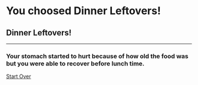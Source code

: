# You choosed Dinner Leftovers!
## Dinner Leftovers!
---
### Your stomach started to hurt because of how old the food was but you were able to recover before lunch time.

[Start Over](../cooking-food.md)

